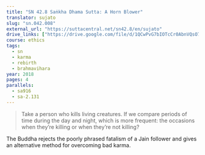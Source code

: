 ```yaml
---
title: "SN 42.8 Saṅkha Dhama Sutta: A Horn Blower"
translator: sujato
slug: "sn.042.008"
external_url: "https://suttacentral.net/sn42.8/en/sujato"
drive_links: ["https://drive.google.com/file/d/1QCwPvG7bIOTcCr0AbnVQsO7LuB4o7h62"]
course: ethics
tags:
  - sn
  - karma
  - rebirth
  - brahmavihara
year: 2018
pages: 4
parallels:
  - sa916
  - sa-2.131
---
```


> Take a person who kills living creatures.
If we compare periods of time during the day and night, which is more frequent: the occasions when they’re killing or when they’re not killing?

The Buddha rejects the poorly phrased fatalism of a Jain follower and gives an alternative method for overcoming bad karma.
